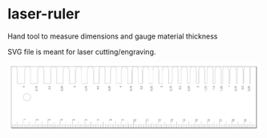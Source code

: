 # laser-ruler

Hand tool to measure dimensions and gauge material thickness

SVG file is meant for laser cutting/engraving.

![laser-ruler preview](laser-ruler.png)
